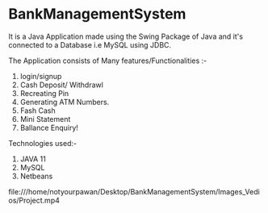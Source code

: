 # BankManagementSystem
It is a Java Application made using the Swing Package of Java and it's connected to a Database i.e MySQL using JDBC.

The Application consists of Many features/Functionalities :-
1. login/signup
2. Cash Deposit/ Withdrawl
3. Recreating Pin
4. Generating ATM Numbers.
5. Fash Cash
6. Mini Statement 
7. Ballance Enquiry!

Technologies used:-
1. JAVA 11
2. MySQL
3. Netbeans
 
 file:///home/notyourpawan/Desktop/BankManagementSystem/Images_Vedios/Project.mp4
